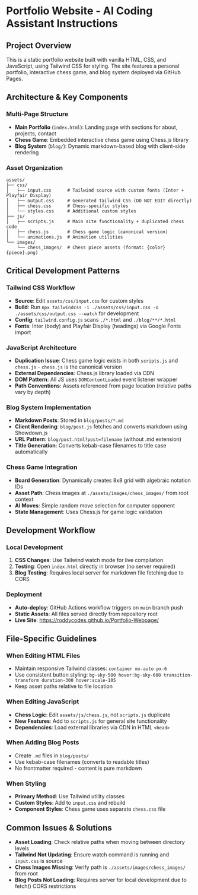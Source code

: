 # Portfolio Website - AI Coding Assistant Instructions

## Project Overview

This is a static portfolio website built with vanilla HTML, CSS, and JavaScript, using Tailwind CSS for styling. The site features a personal portfolio, interactive chess game, and blog system deployed via GitHub Pages.

## Architecture & Key Components

### Multi-Page Structure

- **Main Portfolio** (`index.html`): Landing page with sections for about, projects, contact
- **Chess Game**: Embedded interactive chess game using Chess.js library
- **Blog System** (`blog/`): Dynamic markdown-based blog with client-side rendering

### Asset Organization

```
assets/
├── css/
│   ├── input.css      # Tailwind source with custom fonts (Inter + Playfair Display)
│   ├── output.css     # Generated Tailwind CSS (DO NOT EDIT directly)
│   ├── chess.css      # Chess-specific styles
│   └── styles.css     # Additional custom styles
├── js/
│   ├── scripts.js     # Main site functionality + duplicated chess code
│   ├── chess.js       # Chess game logic (canonical version)
│   └── animations.js  # Animation utilities
└── images/
    └── chess_images/  # Chess piece assets (format: {color}{piece}.png)
```

## Critical Development Patterns

### Tailwind CSS Workflow

- **Source**: Edit `assets/css/input.css` for custom styles
- **Build**: Run `npx tailwindcss -i ./assets/css/input.css -o ./assets/css/output.css --watch` for development
- **Config**: `tailwind.config.js` scans `./*.html` and `./blog/**/*.html`
- **Fonts**: Inter (body) and Playfair Display (headings) via Google Fonts import

### JavaScript Architecture

- **Duplication Issue**: Chess game logic exists in both `scripts.js` and `chess.js` - `chess.js` is the canonical version
- **External Dependencies**: Chess.js library loaded via CDN
- **DOM Pattern**: All JS uses `DOMContentLoaded` event listener wrapper
- **Path Conventions**: Assets referenced from page location (relative paths vary by depth)

### Blog System Implementation

- **Markdown Posts**: Stored in `blog/posts/*.md`
- **Client Rendering**: `blog/post.js` fetches and converts markdown using Showdown.js
- **URL Pattern**: `blog/post.html?post=filename` (without .md extension)
- **Title Generation**: Converts kebab-case filenames to title case automatically

### Chess Game Integration

- **Board Generation**: Dynamically creates 8x8 grid with algebraic notation IDs
- **Asset Path**: Chess images at `./assets/images/chess_images/` from root context
- **AI Moves**: Simple random move selection for computer opponent
- **State Management**: Uses Chess.js for game logic validation

## Development Workflow

### Local Development

1. **CSS Changes**: Use Tailwind watch mode for live compilation
2. **Testing**: Open `index.html` directly in browser (no server required)
3. **Blog Testing**: Requires local server for markdown file fetching due to CORS

### Deployment

- **Auto-deploy**: GitHub Actions workflow triggers on `main` branch push
- **Static Assets**: All files served directly from repository root
- **Live Site**: https://roddycodes.github.io/Portfolio-Webpage/

## File-Specific Guidelines

### When Editing HTML Files

- Maintain responsive Tailwind classes: `container mx-auto px-6`
- Use consistent button styling: `bg-sky-500 hover:bg-sky-600 transition-transform duration-300 hover:scale-105`
- Keep asset paths relative to file location

### When Editing JavaScript

- **Chess Logic**: Edit `assets/js/chess.js`, not `scripts.js` duplicate
- **New Features**: Add to `scripts.js` for general site functionality
- **Dependencies**: Load external libraries via CDN in HTML `<head>`

### When Adding Blog Posts

- Create `.md` files in `blog/posts/`
- Use kebab-case filenames (converts to readable titles)
- No frontmatter required - content is pure markdown

### When Styling

- **Primary Method**: Use Tailwind utility classes
- **Custom Styles**: Add to `input.css` and rebuild
- **Component Styles**: Chess game uses separate `chess.css` file

## Common Issues & Solutions

- **Asset Loading**: Check relative paths when moving between directory levels
- **Tailwind Not Updating**: Ensure watch command is running and `input.css` is source
- **Chess Images Missing**: Verify path is `./assets/images/chess_images/` from root
- **Blog Posts Not Loading**: Requires server for local development due to fetch() CORS restrictions
